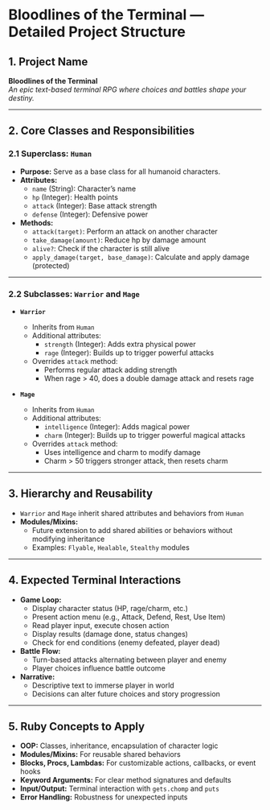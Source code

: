 # Bloodlines of the Terminal — Detailed Project Structure

## 1. Project Name  
**Bloodlines of the Terminal**  
*An epic text-based terminal RPG where choices and battles shape your destiny.*

---

## 2. Core Classes and Responsibilities

### 2.1 Superclass: `Human`  
- **Purpose:** Serve as a base class for all humanoid characters.  
- **Attributes:**  
  - `name` (String): Character’s name  
  - `hp` (Integer): Health points  
  - `attack` (Integer): Base attack strength  
  - `defense` (Integer): Defensive power  
- **Methods:**  
  - `attack(target)`: Perform an attack on another character  
  - `take_damage(amount)`: Reduce hp by damage amount  
  - `alive?`: Check if the character is still alive  
  - `apply_damage(target, base_damage)`: Calculate and apply damage (protected)  

---

### 2.2 Subclasses: `Warrior` and `Mage`  
- **`Warrior`**  
  - Inherits from `Human`  
  - Additional attributes:  
    - `strength` (Integer): Adds extra physical power  
    - `rage` (Integer): Builds up to trigger powerful attacks  
  - Overrides `attack` method:  
    - Performs regular attack adding strength  
    - When rage > 40, does a double damage attack and resets rage  

- **`Mage`**  
  - Inherits from `Human`  
  - Additional attributes:  
    - `intelligence` (Integer): Adds magical power  
    - `charm` (Integer): Builds up to trigger powerful magical attacks  
  - Overrides `attack` method:  
    - Uses intelligence and charm to modify damage  
    - Charm > 50 triggers stronger attack, then resets charm  

---

## 3. Hierarchy and Reusability  

- `Warrior` and `Mage` inherit shared attributes and behaviors from `Human`  
- **Modules/Mixins:**  
  - Future extension to add shared abilities or behaviors without modifying inheritance  
  - Examples: `Flyable`, `Healable`, `Stealthy` modules  

---

## 4. Expected Terminal Interactions  

- **Game Loop:**  
  - Display character status (HP, rage/charm, etc.)  
  - Present action menu (e.g., Attack, Defend, Rest, Use Item)  
  - Read player input, execute chosen action  
  - Display results (damage done, status changes)  
  - Check for end conditions (enemy defeated, player dead)  
- **Battle Flow:**  
  - Turn-based attacks alternating between player and enemy  
  - Player choices influence battle outcome  
- **Narrative:**  
  - Descriptive text to immerse player in world  
  - Decisions can alter future choices and story progression  

---

## 5. Ruby Concepts to Apply  

- **OOP:** Classes, inheritance, encapsulation of character logic  
- **Modules/Mixins:** For reusable shared behaviors  
- **Blocks, Procs, Lambdas:** For customizable actions, callbacks, or event hooks  
- **Keyword Arguments:** For clear method signatures and defaults  
- **Input/Output:** Terminal interaction with `gets.chomp` and `puts`  
- **Error Handling:** Robustness for unexpected inputs  
